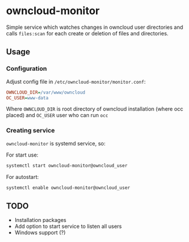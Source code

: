 # owncloud-monitor
Simple service which watches changes in owncloud user directories and calls `files:scan` for each create or deletion of files and directories.


## Usage

### Configuration
Adjust config file in `/etc/owncloud-monitor/monitor.conf`:
```INI
OWNCLOUD_DIR=/var/www/owncloud
OC_USER=www-data
```
Where `OWNCLOUD_DIR` is root directory of owncloud installation (where occ placed) and `OC_USER` user who can run `occ`

### Creating service
`owncloud-monitor` is systemd service, so:

For start use:
```bash
systemctl start owncloud-monitor@owncloud_user
```

For autostart:
```bash
systemctl enable owncloud-monitor@owncloud_user
```

## TODO
 - Installation packages
 - Add option to start service to listen all users
 - Windows support (?)
